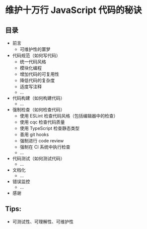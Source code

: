 # 维护十万行 JavaScript 代码的秘诀

## 目录

- 前言
    - 可维护性的噩梦
- 代码规范（如何写代码）
    - 统一代码风格
    - 模块化编程
    - 增加代码的可复用性
    - 降低代码的复杂度
    - 适度写注释
    - ...
- 代码构建（如何构建代码）
    - ...
- 强制检查（如何检查代码）
    - 使用 ESLint 检查代码风格（包括编辑器中的检查）
    - 使用 cqc 检查代码质量
    - 使用 TypeScript 检查静态类型
    - 善用 git hooks
    - 强制进行 code review
    - 强制在 CI 系统中执行检查
    - ...
- 代码测试（如何测试代码）
    - ...
- 文档化
    - ...
- 错误监控
    - ...
- 感谢

## Tips:

- 可测试性、可理解性、可维护性

